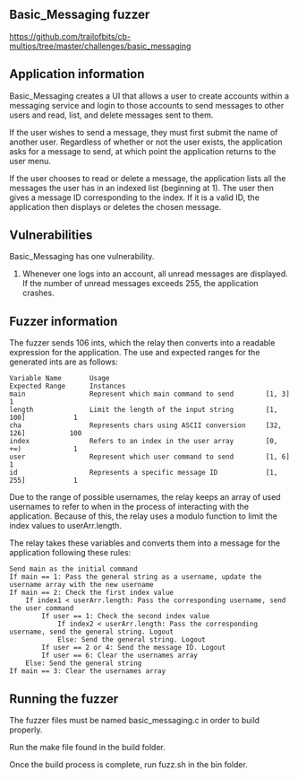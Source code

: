 ## Basic_Messaging fuzzer
https://github.com/trailofbits/cb-multios/tree/master/challenges/basic_messaging

## Application information
Basic_Messaging creates a UI that allows a user to create accounts within a messaging service and login to those accounts to send messages to other users and read, list, and delete messages sent to them.

If the user wishes to send a message, they must first submit the name of another user. Regardless of whether or not the user exists, the application asks for a message to send, at which point the application returns to the user menu.

If the user chooses to read or delete a message, the application lists all the messages the user has in an indexed list (beginning at 1). The user then gives a message ID corresponding to the index. If it is a valid ID, the application then displays or deletes the chosen message.

## Vulnerabilities
Basic_Messaging has one vulnerability.
1. Whenever one logs into an account, all unread messages are displayed. If the number of unread messages exceeds 255, the application crashes.

## Fuzzer information
The fuzzer sends 106 ints, which the relay then converts into a readable expression for the application. The use and expected ranges for the generated ints are as follows:

    Variable Name       Usage                                       Expected Range      Instances
    main                Represent which main command to send        [1, 3]              1
    length              Limit the length of the input string        [1, 100]            1
    cha                 Represents chars using ASCII conversion     [32, 126]           100
    index               Refers to an index in the user array        [0, +∞)             1
    user                Represent which user command to send        [1, 6]              1
    id                  Represents a specific message ID            [1, 255]            1

Due to the range of possible usernames, the relay keeps an array of used usernames to refer to when in the process of interacting with the application. Because of this, the relay uses a modulo function to limit the index values to userArr.length.

The relay takes these variables and converts them into a message for the application following these rules:

    Send main as the initial command
    If main == 1: Pass the general string as a username, update the username array with the new username
    If main == 2: Check the first index value
    	If index1 < userArr.length: Pass the corresponding username, send the user command
    		If user == 1: Check the second index value
    			If index2 < userArr.length: Pass the corresponding username, send the general string. Logout
    			Else: Send the general string. Logout
    		If user == 2 or 4: Send the message ID. Logout
    		If user == 6: Clear the usernames array
    	Else: Send the general string
    If main == 3: Clear the usernames array

## Running the fuzzer
The fuzzer files must be named basic_messaging.c in order to build properly.

Run the make file found in the build folder.

Once the build process is complete, run fuzz.sh in the bin folder.
